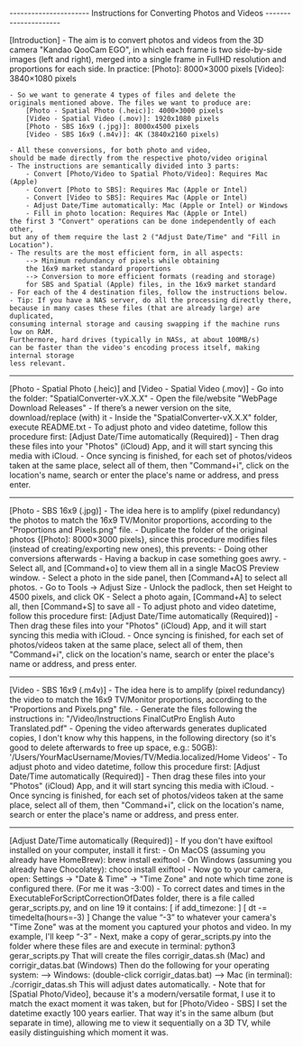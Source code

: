 ---------------------- Instructions for Converting Photos and Videos ---------------------

[Introduction]
	- The aim is to convert photos and videos from the 3D camera "Kandao QooCam EGO", 
	in which each frame is two side-by-side images (left and right),
	merged into a single frame in FullHD resolution and proportions for each side. 
	In practice:
	 	[Photo]:  8000×3000 pixels
	 	[Video]:  3840×1080 pixels

	- So we want to generate 4 types of files and delete the 
	originals mentioned above. The files we want to produce are:
		[Photo - Spatial Photo (.heic)]: 4000×3000 pixels
		[Video - Spatial Video (.mov)]: 1920x1080 pixels
		[Photo - SBS 16x9 (.jpg)]: 8000x4500 pixels
		[Video - SBS 16x9 (.m4v)]: 4K (3840x2160 pixels)

	- All these conversions, for both photo and video,
	should be made directly from the respective photo/video original
	- The instructions are semantically divided into 3 parts:
		- Convert [Photo/Video to Spatial Photo/Video]: Requires Mac (Apple)
		- Convert [Photo to SBS]: Requires Mac (Apple or Intel)
		- Convert [Video to SBS]: Requires Mac (Apple or Intel)
		- Adjust Date/Time automatically: Mac (Apple or Intel) or Windows
		- Fill in photo location: Requires Mac (Apple or Intel)
	the first 3 "Convert" operations can be done independently of each other,
	but any of them require the last 2 ("Adjust Date/Time" and "Fill in Location").
	- The results are the most efficient form, in all aspects:
		--> Minimum redundancy of pixels while obtaining 
		the 16x9 market standard proportions
		--> Conversion to more efficient formats (reading and storage) 
		for SBS and Spatial (Apple) files, in the 16x9 market standard
	- For each of the 4 destination files, follow the instructions below.
	- Tip: If you have a NAS server, do all the processing directly there,
    because in many cases these files (that are already large) are duplicated,
    consuming internal storage and causing swapping if the machine runs low on RAM. 
    Furthermore, hard drives (typically in NASs, at about 100MB/s) 
    can be faster than the video's encoding process itself, making internal storage
    less relevant.

_______________________________________________________________________________________

[Photo - Spatial Photo (.heic)] and [Video - Spatial Video (.mov)]
	- Go into the folder:
		"SpatialConverter-vX.X.X"
	- Open the file/website "WebPage Download Releases"
	- If there’s a newer version on the site, download/replace (with) it
	- Inside the "SpatialConverter-vX.X.X" folder, execute README.txt
    - To adjust photo and video datetime, follow this procedure first:
    	[Adjust Date/Time automatically (Required)]
	- Then drag these files into your "Photos" (iCloud) App, 
	and it will start syncing this media with iCloud.
	- Once syncing is finished, for each set of photos/videos taken at the same place, 
	select all of them, then "Command+i", click on the location's name,
	search or enter the place's name or address, and press enter.

_______________________________________________________________________________________

[Photo - SBS 16x9 (.jpg)]
	- The idea here is to amplify (pixel redundancy) the photos to match the 
	16x9 TV/Monitor proportions, according to the "Proportions and Pixels.png" file.
	- Duplicate the folder of the original photos {[Photo]: 8000×3000 pixels},
	since this procedure modifies files (instead of creating/exporting new ones),
	this prevents:
		- Doing other conversions afterwards
		- Having a backup in case something goes awry.
	- Select all, and [Command+o] to view them all in a single MacOS Preview window.
	- Select a photo in the side panel, then [Command+A] to select all photos.
	- Go to Tools -> Adjust Size
	- Unlock the padlock, then set Height to 4500 pixels, and click OK
	- Select a photo again, [Command+A] to select all, then [Command+S] to save all
    - To adjust photo and video datetime, follow this procedure first:
    	[Adjust Date/Time automatically (Required)]
	- Then drag these files into your "Photos" (iCloud) App, 
	and it will start syncing this media with iCloud.
	- Once syncing is finished, for each set of photos/videos taken at the same 
	place, select all of them, then "Command+i", click on the location's name, 
	search or enter the place's name or address, and press enter.

_______________________________________________________________________________________

[Video - SBS 16x9 (.m4v)]
	- The idea here is to amplify (pixel redundancy) the video to match the 
	16x9 TV/Monitor proportions, according to the "Proportions and Pixels.png" file.
	- Generate the files following the instructions in:
	"/Video/Instructions FinalCutPro English Auto Translated.pdf"
	- Opening the video afterwards generates duplicated copies, I don't know 
	why this happens, in the following directory (so it's good to delete afterwards 
	to free up space, e.g.: 50GB):
		'/Users/YourMacUsername/Movies/TV/Media.localized/Home Videos'
    - To adjust photo and video datetime, follow this procedure first:
    	[Adjust Date/Time automatically (Required)]
	- Then drag these files into your "Photos" (iCloud) App, 
	and it will start syncing this media with iCloud.
	- Once syncing is finished, for each set of photos/videos taken at the same 
	place, select all of them, then "Command+i", 
	click on the location's name, search or enter the place's name or address, 
	and press enter.

_______________________________________________________________________________________

[Adjust Date/Time automatically (Required)]
	- If you don't have exiftool installed on your computer, install it first:
		- On MacOS (assuming you already have HomeBrew):
			brew install exiftool
		- On Windows (assuming you already have Chocolatey):
			choco install exiftool
	- Now go to your camera, open: Settings -> "Date & Time" -> "Time Zone"
	and note which time zone is configured there. (For me it was -3:00)
	- To correct dates and times in the ExecutableForScriptCorrectionOfDates folder,
	there is a file called gerar_scripts.py, and on line 19 it contains:
		[ if add_timezone:					]
	    [ 	dt -= timedelta(hours=-3)   	]
	Change the value “-3” to whatever your camera's "Time Zone" was
	at the moment you captured your photos and video. In my example, I'll keep “-3”
	- Next, make a copy of gerar_scripts.py into the folder where these files are and 
	execute in terminal:
    	python3 gerar_scripts.py
    That will create the files corrigir_datas.sh (Mac) and corrigir_datas.bat (Windows)
    Then do the following for your operating system:
    	--> Windows: (double-click corrigir_datas.bat)
		--> Mac (in terminal): 	./corrigir_datas.sh
	This will adjust dates automatically.
	- Note that for [Spatial Photo/Video], because it's a modern/versatile format, 
	I use it to match the exact moment it was taken, but for [Photo/Video - SBS] 
	I set the datetime exactly 100 years earlier. That way it's in the same album 
	(but separate in time), allowing me to view it sequentially on a 3D TV, 
	while easily distinguishing which moment it was.


